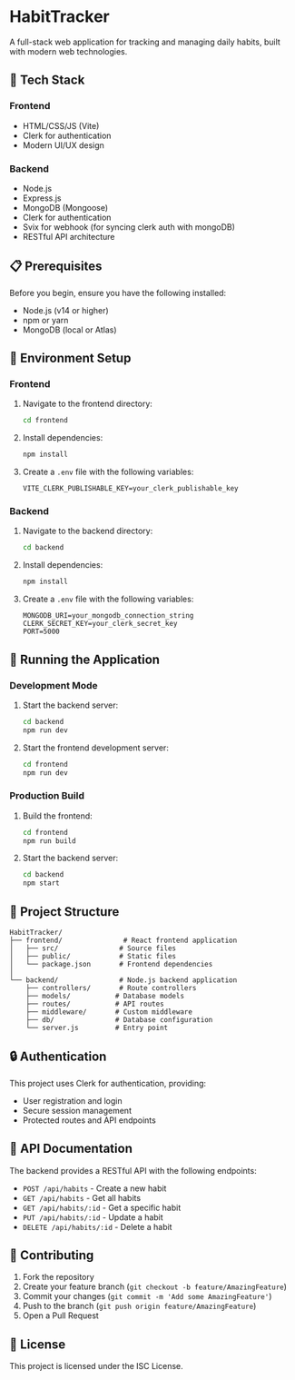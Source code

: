 # HabitTracker

A full-stack web application for tracking and managing daily habits, built with modern web technologies.

## 🚀 Tech Stack

### Frontend
- HTML/CSS/JS (Vite)
- Clerk for authentication
- Modern UI/UX design

### Backend
- Node.js
- Express.js
- MongoDB (Mongoose)
- Clerk for authentication
- Svix for webhook (for syncing clerk auth with mongoDB)
- RESTful API architecture

## 📋 Prerequisites

Before you begin, ensure you have the following installed:
- Node.js (v14 or higher)
- npm or yarn
- MongoDB (local or Atlas)

## 🔧 Environment Setup

### Frontend
1. Navigate to the frontend directory:
   ```bash
   cd frontend
   ```
2. Install dependencies:
   ```bash
   npm install
   ```
3. Create a `.env` file with the following variables:
   ```
   VITE_CLERK_PUBLISHABLE_KEY=your_clerk_publishable_key
   ```

### Backend
1. Navigate to the backend directory:
   ```bash
   cd backend
   ```
2. Install dependencies:
   ```bash
   npm install
   ```
3. Create a `.env` file with the following variables:
   ```
   MONGODB_URI=your_mongodb_connection_string
   CLERK_SECRET_KEY=your_clerk_secret_key
   PORT=5000
   ```

## 🚀 Running the Application

### Development Mode

1. Start the backend server:
   ```bash
   cd backend
   npm run dev
   ```

2. Start the frontend development server:
   ```bash
   cd frontend
   npm run dev
   ```

### Production Build

1. Build the frontend:
   ```bash
   cd frontend
   npm run build
   ```

2. Start the backend server:
   ```bash
   cd backend
   npm start
   ```

## 📁 Project Structure

```
HabitTracker/
├── frontend/               # React frontend application
│   ├── src/               # Source files
│   ├── public/            # Static files
│   └── package.json       # Frontend dependencies
│
└── backend/               # Node.js backend application
    ├── controllers/       # Route controllers
    ├── models/           # Database models
    ├── routes/           # API routes
    ├── middleware/       # Custom middleware
    ├── db/               # Database configuration
    └── server.js         # Entry point
```

## 🔒 Authentication

This project uses Clerk for authentication, providing:
- User registration and login
- Secure session management
- Protected routes and API endpoints

## 📝 API Documentation

The backend provides a RESTful API with the following endpoints:

- `POST /api/habits` - Create a new habit
- `GET /api/habits` - Get all habits
- `GET /api/habits/:id` - Get a specific habit
- `PUT /api/habits/:id` - Update a habit
- `DELETE /api/habits/:id` - Delete a habit

## 🤝 Contributing

1. Fork the repository
2. Create your feature branch (`git checkout -b feature/AmazingFeature`)
3. Commit your changes (`git commit -m 'Add some AmazingFeature'`)
4. Push to the branch (`git push origin feature/AmazingFeature`)
5. Open a Pull Request

## 📄 License

This project is licensed under the ISC License.

